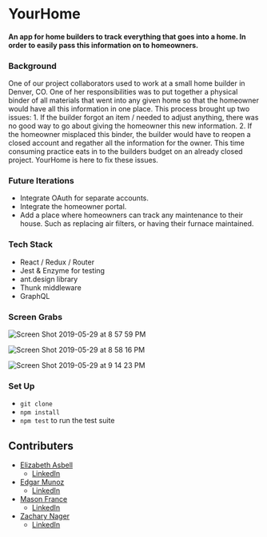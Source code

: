 # YourHome
#### An app for home builders to track everything that goes into a home. In order to easily pass this information on to homeowners.

### Background
One of our project collaborators used to work at a small home builder in Denver, CO. One of her responsibilities was to put together a physical binder of all materials that went into any given home so that the homeowner would have all this information in one place. This process brought up two issues: 1. If the builder forgot an item / needed to adjust anything, there was no good way to go about giving the homeowner this new information. 2. If the homeowner misplaced this binder, the builder would have to reopen a closed account and regather all the information for the owner. This time consuming practice eats in to the builders budget on an already closed project. YourHome is here to fix these issues.

### Future Iterations
- Integrate OAuth for separate accounts.
- Integrate the homeowner portal.
- Add a place where homeowners can track any maintenance to their house. Such as replacing air filters, or having their furnace maintained.

### Tech Stack
- React / Redux / Router
- Jest & Enzyme for testing
- ant.design library
- Thunk middleware
- GraphQL

### Screen Grabs
![Screen Shot 2019-05-29 at 8 57 59 PM](https://user-images.githubusercontent.com/34728115/58605913-c840d080-8256-11e9-90c3-f61e7c7b6c8a.png)

![Screen Shot 2019-05-29 at 8 58 16 PM](https://user-images.githubusercontent.com/34728115/58605914-ca0a9400-8256-11e9-972b-6ed22ba25b58.png)

![Screen Shot 2019-05-29 at 9 14 23 PM](https://user-images.githubusercontent.com/34728115/58605918-cb3bc100-8256-11e9-8400-3d0279930155.png)

### Set Up
- `git clone`
- `npm install`
- `npm test` to run the test suite

## Contributers
- [Elizabeth Asbell](https://github.com/easbell) 
  - [LinkedIn](https://www.linkedin.com/in/easbell/)
- [Edgar Munoz](https://github.com/criteriamor) 
  - [LinkedIn](https://www.linkedin.com/in/edgaremunoz/)
- [Mason France](https://github.com/francepack) 
  - [LinkedIn](https://www.linkedin.com/in/masonfrance/)
- [Zachary Nager](https://github.com/nagerz) 
  - [LinkedIn](https://www.linkedin.com/in/nagerz/)
